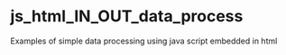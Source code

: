 # js_html_IN_OUT_data_process
Examples of simple data processing using java script embedded in html
